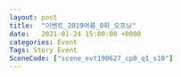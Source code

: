```yaml
---
layout: post
title:  "이벤트_2019여름_0화_오프닝"
date:   2021-01-24 15:00:00 +0000
categories: Event
Tags: Story Event
SceneCode: ["scene_evt190627_cp0_q1_s10"]
---
```

